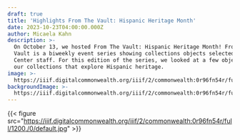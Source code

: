 ```yaml
---
draft: true
title: 'Highlights From The Vault: Hispanic Heritage Month'
date: 2023-10-23T04:00:00.000Z
author: Micaela Kahn
description: >-
  On October 13, we hosted From The Vault: Hispanic Heritage Month! From The
  Vault is a biweekly event series showing collections objects selected by Map
  Center staff. For this edition of the series, we looked at a few objects from
  our collections that explore Hispanic heritage.
image: >-
  https://iiif.digitalcommonwealth.org/iiif/2/commonwealth:0r96fn54r/full/1200,/0/default.jpg
backgroundImage: >-
  https://iiif.digitalcommonwealth.org/iiif/2/commonwealth:0r96fn54r/full/1200,/0/default.jpg
---
```


{{< figure src="https://iiif.digitalcommonwealth.org/iiif/2/commonwealth:0r96fn54r/full/1200,/0/default.jpg" >}}

